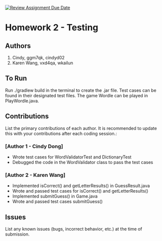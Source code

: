 [![Review Assignment Due Date](https://classroom.github.com/assets/deadline-readme-button-24ddc0f5d75046c5622901739e7c5dd533143b0c8e959d652212380cedb1ea36.svg)](https://classroom.github.com/a/v1t_usYi)
# Homework 2 - Testing

## Authors
1) Cindy, ggm7qk, cindyd02
2) Karen Wang, vxd4qa, wkailun

## To Run

Run ./gradlew build in the terminal to create the .jar file. Test cases can be found in their designated test files. The game Wordle can be played in PlayWordle.java. 

## Contributions

List the primary contributions of each author. It is recommended to update this with your contributions after each coding session.:

### [Author 1 - Cindy Dong]

* Wrote test cases for WordValidatorTest and DictionaryTest 
* Debugged the code in the WordValidator class to pass the test cases

### [Author 2 - Karen Wang]

* Implemented isCorrect() and getLetterResults() in GuessResult.java 
* Wrote and passed test cases for isCorrect() and getLetterResults()
* Implemented submitGuess() in Game.java 
* Wrote and passed test cases submitGuess()

## Issues

List any known issues (bugs, incorrect behavior, etc.) at the time of submission.
